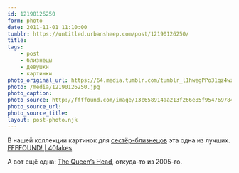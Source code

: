 ```yaml
---
id: 12190126250
form: photo
date: 2011-11-01 11:10:00
tumblr: https://untitled.urbansheep.com/post/12190126250/
title:
tags:
    - post
    - близнецы
    - девушки
    - картинки
photo_original_url: https://64.media.tumblr.com/tumblr_l1hwegPPo31qz4wzio1_400.jpg
photo: /media/12190126250.jpg
photo_caption: 
photo_source: http://ffffound.com/image/13c658914aa213f266e85f954769784bb0393244
photo_source_url:
photo_source_title:
layout: post-photo.njk
---
```


<p>В нашей коллекции картинок для <a href="http://untitled.urbansheep.ru/tagged/%D0%B1%D0%BB%D0%B8%D0%B7%D0%BD%D0%B5%D1%86%D1%8B">сестёр-близнецов</a> эта одна из лучших. <a href="http://ffffound.com/image/13c658914aa213f266e85f954769784bb0393244">FFFFOUND! | 40fakes</a></p>

<p>А вот ещё одна: <a href="http://urbansheep.livejournal.com/1504774.html">The Queen’s Head</a>, откуда-то из 2005-го.</p>
